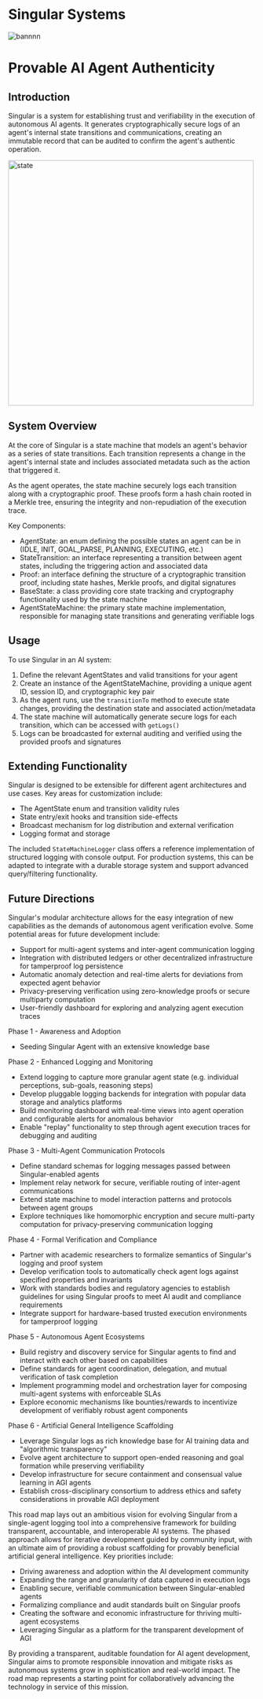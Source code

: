 Singular Systems
=========================================
![bannnn](https://github.com/user-attachments/assets/3c96dd79-535d-4773-990f-4da376b71818)

# Provable AI Agent Authenticity
 
Introduction
------------
Singular is a system for establishing trust and verifiability in the execution of autonomous AI agents. It generates cryptographically secure logs of an agent's internal state transitions and communications, creating an immutable record that can be audited to confirm the agent's authentic operation.

<img width="500" alt="state" src="https://github.com/user-attachments/assets/d84f4a84-f71d-4c7c-aa75-9d3dd8179c6d" />


System Overview
---------------
At the core of Singular is a state machine that models an agent's behavior as a series of state transitions. Each transition represents a change in the agent's internal state and includes associated metadata such as the action that triggered it.

As the agent operates, the state machine securely logs each transition along with a cryptographic proof. These proofs form a hash chain rooted in a Merkle tree, ensuring the integrity and non-repudiation of the execution trace.

Key Components:
- AgentState: an enum defining the possible states an agent can be in (IDLE, INIT, GOAL_PARSE, PLANNING, EXECUTING, etc.)
- StateTransition: an interface representing a transition between agent states, including the triggering action and associated data
- Proof: an interface defining the structure of a cryptographic transition proof, including state hashes, Merkle proofs, and digital signatures
- BaseState: a class providing core state tracking and cryptography functionality used by the state machine
- AgentStateMachine: the primary state machine implementation, responsible for managing state transitions and generating verifiable logs

Usage
-----
To use Singular in an AI system:
1. Define the relevant AgentStates and valid transitions for your agent
2. Create an instance of the AgentStateMachine, providing a unique agent ID, session ID, and cryptographic key pair  
3. As the agent runs, use the `transitionTo` method to execute state changes, providing the destination state and associated action/metadata
4. The state machine will automatically generate secure logs for each transition, which can be accessed with `getLogs()`
5. Logs can be broadcasted for external auditing and verified using the provided proofs and signatures

Extending Functionality
-----------------------
Singular is designed to be extensible for different agent architectures and use cases. Key areas for customization include:
- The AgentState enum and transition validity rules
- State entry/exit hooks and transition side-effects
- Broadcast mechanism for log distribution and external verification
- Logging format and storage 

The included `StateMachineLogger` class offers a reference implementation of structured logging with console output. For production systems, this can be adapted to integrate with a durable storage system and support advanced query/filtering functionality.

Future Directions
-----------------
Singular's modular architecture allows for the easy integration of new capabilities as the demands of autonomous agent verification evolve. Some potential areas for future development include:
- Support for multi-agent systems and inter-agent communication logging
- Integration with distributed ledgers or other decentralized infrastructure for tamperproof log persistence
- Automatic anomaly detection and real-time alerts for deviations from expected agent behavior
- Privacy-preserving verification using zero-knowledge proofs or secure multiparty computation
- User-friendly dashboard for exploring and analyzing agent execution traces

Phase 1 - Awareness and Adoption
- Seeding Singular Agent with an extensive knowledge base

Phase 2 - Enhanced Logging and Monitoring
- Extend logging to capture more granular agent state (e.g. individual perceptions, sub-goals, reasoning steps)
- Develop pluggable logging backends for integration with popular data storage and analytics platforms 
- Build monitoring dashboard with real-time views into agent operation and configurable alerts for anomalous behavior
- Enable "replay" functionality to step through agent execution traces for debugging and auditing

Phase 3 - Multi-Agent Communication Protocols  
- Define standard schemas for logging messages passed between Singular-enabled agents
- Implement relay network for secure, verifiable routing of inter-agent communications
- Extend state machine to model interaction patterns and protocols between agent groups
- Explore techniques like homomorphic encryption and secure multi-party computation for privacy-preserving communication logging

Phase 4 - Formal Verification and Compliance
- Partner with academic researchers to formalize semantics of Singular's logging and proof system
- Develop verification tools to automatically check agent logs against specified properties and invariants  
- Work with standards bodies and regulatory agencies to establish guidelines for using Singular proofs to meet AI audit and compliance requirements
- Integrate support for hardware-based trusted execution environments for tamperproof logging

Phase 5 - Autonomous Agent Ecosystems
- Build registry and discovery service for Singular agents to find and interact with each other based on capabilities
- Define standards for agent coordination, delegation, and mutual verification of task completion
- Implement programming model and orchestration layer for composing multi-agent systems with enforceable SLAs
- Explore economic mechanisms like bounties/rewards to incentivize development of verifiably robust agent components  

Phase 6 - Artificial General Intelligence Scaffolding 
- Leverage Singular logs as rich knowledge base for AI training data and "algorithmic transparency"
- Evolve agent architecture to support open-ended reasoning and goal formation while preserving verifiability
- Develop infrastructure for secure containment and consensual value learning in AGI agents
- Establish cross-disciplinary consortium to address ethics and safety considerations in provable AGI deployment

This road map lays out an ambitious vision for evolving Singular from a single-agent logging tool into a comprehensive framework for building transparent, accountable, and interoperable AI systems. The phased approach allows for iterative development guided by community input, with an ultimate aim of providing a robust scaffolding for provably beneficial artificial general intelligence. Key priorities include:

- Driving awareness and adoption within the AI development community 
- Expanding the range and granularity of data captured in execution logs
- Enabling secure, verifiable communication between Singular-enabled agents
- Formalizing compliance and audit standards built on Singular proofs
- Creating the software and economic infrastructure for thriving multi-agent ecosystems
- Leveraging Singular as a platform for the transparent development of AGI

By providing a transparent, auditable foundation for AI agent development, Singular aims to promote responsible innovation and mitigate risks as autonomous systems grow in sophistication and real-world impact. The road map represents a starting point for collaboratively advancing the technology in service of this mission.
